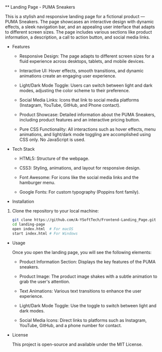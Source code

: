 ** Landing Page - PUMA Sneakers

This is a stylish and responsive landing page for a fictional product — PUMA Sneakers.
The page showcases an interactive design with dynamic effects, a sleek navigation bar, and an appealing user interface that adapts to different screen sizes. 
The page includes various sections like product information, a description, a call to action button, and social media links.



* Features

  - Responsive Design: The page adapts to different screen sizes for a fluid experience across desktops, tablets, and mobile devices.

  - Interactive UI: Hover effects, smooth transitions, and dynamic animations create an engaging user experience.

  - Light/Dark Mode Toggle: Users can switch between light and dark modes, adjusting the color scheme to their preference.

  - Social Media Links: Icons that link to social media platforms (Instagram, YouTube, GitHub, and Phone contact).

  - Product Showcase: Detailed information about the PUMA Sneakers, including product features and an interactive pricing button.
 
  - Pure CSS Functionality: All interactions such as hover effects, menu animations, and light/dark mode toggling are accomplished using CSS only. No JavaScript is used.



* Tech Stack

  - HTML5: Structure of the webpage.
  
  - CSS3: Styling, animations, and layout for responsive design.
  
  - Font Awesome: For icons like the social media links and the hamburger menu.
  
  - Google Fonts: For custom typography (Poppins font family).



* Installation

1. Clone the repository to your local machine:
   ```bash
   git clone https://github.com/A-YSoftTech/Frontend-Landing_Page.git
   cd landing-page
   open index.html  # For macOS
   start index.html # For Windows


* Usage
  
  Once you open the landing page, you will see the following elements:

    - Product Information Section: Displays the key features of the PUMA sneakers.
      
    - Product Image: The product image shakes with a subtle animation to grab the user's attention.
      
    - Text Animations: Various text transitions to enhance the user experience.
      
    - Light/Dark Mode Toggle: Use the toggle to switch between light and dark modes.
      
    - Social Media Icons: Direct links to platforms such as Instagram, YouTube, GitHub, and a phone number for contact.
 
* License
  
  This project is open-source and available under the MIT License.
